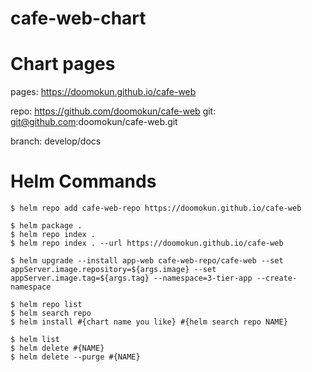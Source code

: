 # cafe-web-chart

# Chart pages
pages: https://doomokun.github.io/cafe-web

repo: https://github.com/doomokun/cafe-web
git: git@github.com:doomokun/cafe-web.git

branch: develop/docs

# Helm Commands
```
$ helm repo add cafe-web-repo https://doomokun.github.io/cafe-web

$ helm package .
$ helm repo index .
$ helm repo index . --url https://doomokun.github.io/cafe-web

$ helm upgrade --install app-web cafe-web-repo/cafe-web --set appServer.image.repository=${args.image} --set appServer.image.tag=${args.tag} --namespace=3-tier-app --create-namespace

$ helm repo list
$ helm search repo
$ helm install #{chart name you like} #{helm search repo NAME}

$ helm list
$ helm delete #{NAME}
$ helm delete --purge #{NAME}
```